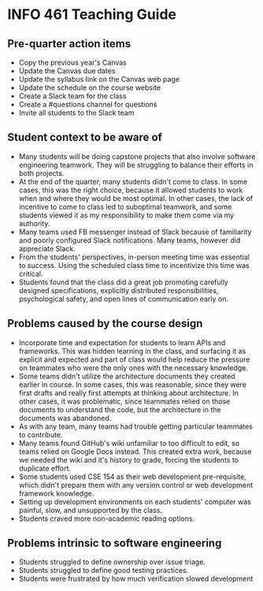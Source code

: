 # INFO 461 Teaching Guide

## Pre-quarter action items

* Copy the previous year's Canvas
* Update the Canvas due dates
* Update the syllabus link on the Canvas web page
* Update the schedule on the course website
* Create a Slack team for the class
* Create a #questions channel for questions
* Invite all students to the Slack team

## Student context to be aware of

* Many students will be doing capstone projects that also involve software engineering teamwork. They will be struggling to balance their efforts in both projects.
* At the end of the quarter, many students didn't come to class. In some cases, this was the right choice, because it allowed students to work when and where they would be most optimal. In other cases, the lack of incentive to come to class led to suboptimal teamwork, and some students viewed it as my responsibility to make them come via my authority.
* Many teams used FB messenger instead of Slack because of familiarity and poorly configured Slack notifications. Many teams, however did appreciate Slack.
* From the students' perspectives, in-person meeting time was essential to success. Using the scheduled class time to incentivize this time was critical.
* Students found that the class did a great job promoting carefully designed specifications, explicitly distributed responsibilities, psychological safety, and open lines of communication early on.

## Problems caused by the course design

* Incorporate time and expectation for students to learn APIs and frameworks. This was hidden learning in the class, and surfacing it as explicit and expected and part of class would help reduce the pressure on teammates who were the only ones with the necessary knowledge.
* Some teams didn't utilize the architecture documents they created earlier in course. In some cases, this was reasonable, since they were first drafts and really first attempts at thinking about architecture. In other cases, it was problematic, since teammates relied on those documents to understand the code, but the architecture in the documents was abandoned.
* As with any team, many teams had trouble getting particular teammates to contribute.
* Many teams found GitHub's wiki unfamiliar to too difficult to edit, so teams relied on Google Docs instead. This created extra work, because we needed the wiki and it's history to grade, forcing the students to duplicate effort.
* Some students used CSE 154 as their web development pre-requisite, which didn't prepare them with any version control or web development framework knowledge.
* Setting up development environments on each students' computer was painful, slow, and unsupported by the class.
* Students craved more non-academic reading options.

## Problems intrinsic to software engineering
* Students struggled to define ownership over issue triage.
* Students struggled to define good testing practices.
* Students were frustrated by how much verification slowed development
